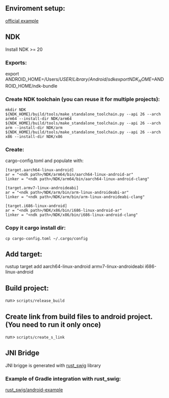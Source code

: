 ## Enviroment setup:
[official example](https://mozilla.github.io/firefox-browser-architecture/experiments/2017-09-21-rust-on-android.html)

## NDK
Install NDK >= 20

### Exports:
export ANDROID_HOME=/Users/$USER/Library/Android/sdk
export NDK_HOME=$ANDROID_HOME/ndk-bundle

### Create NDK toolchain (you can reuse it for multiple projects):
```
mkdir NDK
${NDK_HOME}/build/tools/make_standalone_toolchain.py --api 26 --arch arm64 --install-dir NDK/arm64
${NDK_HOME}/build/tools/make_standalone_toolchain.py --api 26 --arch arm --install-dir NDK/arm
${NDK_HOME}/build/tools/make_standalone_toolchain.py --api 26 --arch x86 --install-dir NDK/x86
```

### Create:
cargo-config.toml and populate with:

```
[target.aarch64-linux-android]
ar = "<ndk path>/NDK/arm64/bin/aarch64-linux-android-ar"
linker = "<ndk path>/NDK/arm64/bin/aarch64-linux-android-clang"

[target.armv7-linux-androideabi]
ar = "<ndk path>/NDK/arm/bin/arm-linux-androideabi-ar"
linker = "<ndk path>/NDK/arm/bin/arm-linux-androideabi-clang"

[target.i686-linux-android]
ar = "<ndk path>/NDK/x86/bin/i686-linux-android-ar"
linker = "<ndk path>/NDK/x86/bin/i686-linux-android-clang"
```

### Copy it cargo install dir:
`cp cargo-config.toml ~/.cargo/config`

## Add target:
rustup target add aarch64-linux-android armv7-linux-androideabi i686-linux-android

## Build project:
run> `scripts/release_build`

## Create link from build files to android project. (You need to run it only once)
run> `scripts/create_s_link`

## JNI Bridge

JNI brigge is generated with [rust_swig](https://github.com/Dushistov/rust_swig) library

### Example of Gradle integration with rust_swig:

[rust_swig/android-example](https://github.com/Dushistov/rust_swig/tree/master/android-example)
